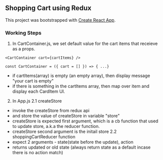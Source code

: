 ## Shopping Cart using Redux

This project was bootstrapped with [Create React App](https://github.com/facebook/create-react-app).

### Working Steps
1. In CartContainer.js, we set default value for the cart items that receieve as a props.
```
<CartContainer cart={cartItems} />
```
```
const CartContainer = ({ cart = [] }) => { ...}
```
- if cartItems(array) is empty (an empty array), then display message "your cart is empty"
- if there is something in the cartItems array, then map over item and display each CardItem UI.

2. In App.js
2.1 createStore
- invoke the createStore from redux api
- and store the value of createStore in variable "store"
- createStore is expected first argument, which is a cb function that used to update store, a.k.a the reducer function.
- createStore second argument is the initail store
2.2 shoppingCartReducer function
- expect 2 arguments - state(state before the update), action
- returns updated or old state (always return state as a default incase there is no action match)

